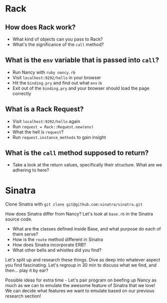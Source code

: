 # Rack

## How does Rack work?

* What kind of objects can you pass to Rack?
* What's the significance of the `call` method?

## What is the `env` variable that is passed into `call`?

* Run Nancy with `ruby nancy.rb`
* Visit `localhost:9292/hello` in your browser
* Hit the `binding.pry` and find out what `env` is
* Exit out of the `binding.pry` and your browser should load the page correctly

## What is a Rack Request?

* Visit `localhost:9292/hello` again
* Run `request = Rack::Request.new(env)`
* What the hell is `request`?
* Run `request.instance_methods` to gain insight

## What is the `call` method supposed to return?

* Take a look at the return values, specifically their structure. What are we
  adhering to here?

# Sinatra

Clone Sinatra with `git clone git@github.com:sinatra/sinatra.git`

How does Sinatra differ from Nancy? Let's look at `base.rb` in the Sinatra
source code.

* What are the classes defined inside Base, and what purpose do each of them
  serve?
* How is the `route` method different in Sinatra
* How does Sinatra incorporate ERB?
* What other bells and whistles did you find?

Let's split up and research these things. Dive as deep into whatever aspect you
find fascinating. Let's regroup in 30 min to discuss what we find, and then...
play it by ear?

Possible ideas for extra time - Let's pair program on beefing up Nancy as much
as we can to emulate the awesome feature of Sinatra that we love! We can decide
what features we want to emulate based on our previous research section!
